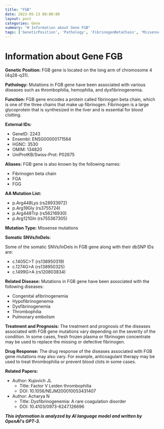 ```yaml
---
title: "FGB"
date: 2023-05-13 00:00:00
layout: post
categories: Gene
summary: "# Information about Gene FGB"
tags: ['GeneticPosition', 'Pathology', 'FibrinogenBetaChain', 'MissenseMutations', 'Thrombophilia', 'Treatment', 'DrugResponse', 'Dysfibrinogenemia']
---
```


# Information about Gene FGB

**Genetic Position:** FGB gene is located on the long arm of chromosome 4 (4q28-q31). 

**Pathology:** Mutations in FGB gene have been associated with various diseases such as thrombophilia, hemophilia, and dysfibrinogenemia.

**Function:** FGB gene encodes a protein called fibrinogen beta chain, which is one of the three chains that make up fibrinogen. Fibrinogen is a large glycoprotein that is synthesized in the liver and is essential for blood clotting.

**External IDs:**

- GeneID: 2243
- Ensembl: ENSG00000171564
- HGNC: 3530
- OMIM: 134820
- UniProtKB/Swiss-Prot: P02675

**Aliases:** FGB gene is also known by the following names:

- Fibrinogen beta chain
- FGA
- FGG

**AA Mutation List:**

- p.Arg448Lys (rs28933972)
- p.Arg19Gly (rs3755724)
- p.Arg448Trp (rs56216930)
- p.Arg121Gln (rs755367305)

**Mutation Type:** Missense mutations

**Somatic SNVs/InDels:**

Some of the somatic SNVs/InDels in FGB gene along with their dbSNP IDs are:

- c.1405C>T (rs138950319)
- c.1274G>A (rs138950325)
- c.1499G>A (rs120803834)

**Related Disease:** Mutations in FGB gene have been associated with the following diseases:

- Congenital afibrinogenemia
- Hypofibrinogenemia
- Dysfibrinogenemia
- Thrombophilia
- Pulmonary embolism

**Treatment and Prognosis:** The treatment and prognosis of the diseases associated with FGB gene mutations vary depending on the severity of the condition. In some cases, fresh frozen plasma or fibrinogen concentrate may be used to replace the missing or defective fibrinogen.

**Drug Response:** The drug response of the diseases associated with FGB gene mutations may also vary. For example, anticoagulant therapy may be used to treat thrombophilia or prevent blood clots in some cases.

**Related Papers:**

- Author: Kujovich JL 
  - Title: Factor V Leiden thrombophilia
  - DOI: 10.1056/NEJM200010053431407
- Author: Acharya N 
  - Title: Dysfibrinogenemia: A rare coagulation disorder
  - DOI: 10.4103/0973-6247.126696

**_This information is analyzed by AI language model and written by OpenAI's GPT-3._**